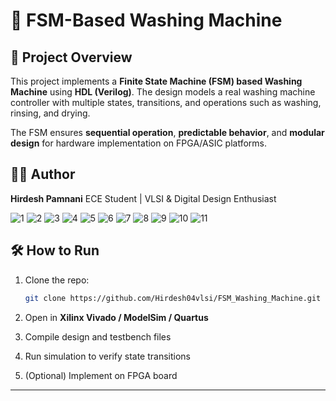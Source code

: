 
# 🧺 FSM-Based Washing Machine

## 📌 Project Overview

This project implements a **Finite State Machine (FSM) based Washing Machine** using **HDL (Verilog)**.
The design models a real washing machine controller with multiple states, transitions, and operations such as washing, rinsing, and drying.

The FSM ensures **sequential operation**, **predictable behavior**, and **modular design** for hardware implementation on FPGA/ASIC platforms.

## 👨‍💻 Author

**Hirdesh Pamnani**
ECE Student | VLSI & Digital Design Enthusiast

![1](https://github.com/user-attachments/assets/25bde36f-6d94-4117-9c74-953d30d29b36)
![2](https://github.com/user-attachments/assets/65bfbfbb-f2d9-4b0f-a83b-110e435c5da6)
![3](https://github.com/user-attachments/assets/d73ce555-0166-45a7-b1d8-098acb422d38)
![4](https://github.com/user-attachments/assets/005c481a-187e-4b64-9f2d-a50a763b04d6)
![5](https://github.com/user-attachments/assets/cb1ca682-8034-4828-b260-758ab4370b8b)
![6](https://github.com/user-attachments/assets/f0693ad4-4965-4c63-9506-341d169a4741)
![7](https://github.com/user-attachments/assets/673650ef-ad87-4daa-a400-c35263f3c13b)
![8](https://github.com/user-attachments/assets/0b71fde2-5438-414a-af07-9a869ef6be52)
![9](https://github.com/user-attachments/assets/2f04bf18-00af-438c-ae42-b565e8de9d8f)
![10](https://github.com/user-attachments/assets/6122c7cf-d831-44fe-882a-1dce29b67702)
![11](https://github.com/user-attachments/assets/0580096d-2182-4a73-bee5-79f1ba2ca015)
 ## 🛠️ How to Run

1. Clone the repo:

   ```bash
   git clone https://github.com/Hirdesh04vlsi/FSM_Washing_Machine.git
   ```
2. Open in **Xilinx Vivado / ModelSim / Quartus**
3. Compile design and testbench files
4. Run simulation to verify state transitions
5. (Optional) Implement on FPGA board

---


